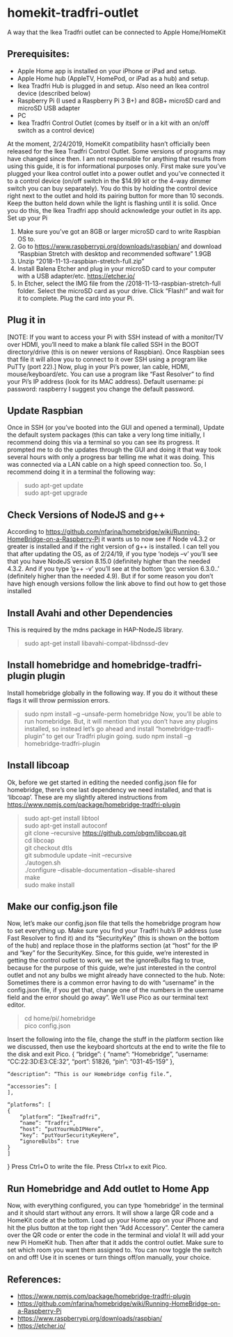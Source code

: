 # homekit-tradfri-outlet
A way that the Ikea Tradfri outlet can be connected to Apple Home/HomeKit

## Prerequisites:
* Apple Home app is installed on your iPhone or iPad and setup.
* Apple Home hub (AppleTV, HomePod, or iPad as a hub) and setup.
* Ikea Tradfri Hub is plugged in and setup. Also need an Ikea control device (described below)
* Raspberry Pi (I used a Raspberry Pi 3 B+) and 8GB+ microSD card and microSD USB adapter
* PC
* Ikea Tradfri Control Outlet (comes by itself or in a kit with an on/off switch as a control device)

At the moment, 2/24/2019, HomeKit compatibility hasn’t officially been released for the Ikea Tradfri Control Outlet. Some versions of programs may have changed since then. I am not responsible for anything that results from using this guide, it is for informational purposes only. First make sure you’ve plugged your Ikea control outlet into a power outlet and you’ve connected it to a control device (on/off switch in the $14.99 kit or the 4-way dimmer switch you can buy separately). You do this by holding the control device right next to the outlet and hold its pairing button for more than 10 seconds. Keep the button held down while the light is flashing until it is solid. Once you do this, the Ikea Tradfri app should acknowledge your outlet in its app.
Set up your Pi
1. Make sure you’ve got an 8GB or larger microSD card to write Raspbian OS to.
2. Go to https://www.raspberrypi.org/downloads/raspbian/ and download “Raspbian Stretch with desktop and recommended software” 1.9GB
3. Unzip “2018-11-13-raspbian-stretch-full.zip”
4. Install Balena Etcher and plug in your microSD card to your computer with a USB adapter/etc.  https://etcher.io/  
5. In Etcher, select the IMG file from the /2018-11-13-raspbian-stretch-full folder. Select the microSD card as your drive. Click “Flash!” and wait for it to complete. Plug the card into your Pi.

## Plug it in
[NOTE: If you want to access your Pi with SSH instead of with a monitor/TV over HDMI, you’ll need to make a blank file called SSH in the BOOT directory/drive (this is on newer versions of Raspbian). Once Raspbian sees that file it will allow you to connect to it over SSH using a program like PuTTy (port 22).] Now, plug in your Pi’s power, lan cable, HDMI, mouse/keyboard/etc. You can use a program like “Fast Resolver” to find your Pi’s IP address (look for its MAC address). Default username: pi  password: raspberry     I suggest you change the default password.

## Update Raspbian
Once in SSH (or you’ve booted into the GUI and opened a terminal), 
Update the default system packages (this can take a very long time initially, I recommend doing this via a terminal so you can see its progress. It prompted me to do the updates through the GUI and doing it that way took several hours with only a progress bar telling me what it was doing. This was connected via a LAN cable on a high speed connection too. So, I recommend doing it in a terminal the following way:
> sudo apt-get update  
> sudo apt-get upgrade  

## Check Versions of NodeJS and g++
According to https://github.com/nfarina/homebridge/wiki/Running-HomeBridge-on-a-Raspberry-Pi it wants us to now see if Node v4.3.2 or greater is installed and if the right version of g++ is installed. I can tell you that after updating the OS, as of 2/24/19, if you type ‘nodejs –v’ you’ll see that you have NodeJS version 8.15.0 (definitely higher than the needed 4.3.2. And if you type ‘g++ -v’ you’ll see at the bottom ‘gcc version 6.3.0..’  (definitely higher than the needed 4.9).  But if for some reason you don’t have high enough versions follow the link above to find out how to get those installed 

## Install Avahi and other Dependencies
This is required by the mdns package in HAP-NodeJS library.  
> sudo apt-get install libavahi-compat-libdnssd-dev  

## Install homebridge and homebridge-tradfri-plugin plugin
Install homebridge globally in the following way. If you do it without these flags it will throw permission errors.
> sudo npm install –g –unsafe-perm homebridge
Now, you’ll be able to run homebridge. But, it will mention that you don’t have any plugins installed, so instead let’s go ahead and install “homebridge-tradfi-plugin” to get our Tradfri plugin going.
> sudo npm install –g homebridge-tradfri-plugin  

## Install libcoap
Ok, before we get started in editing the needed config.json file for homebridge, there’s one last dependency we need installed, and that is ‘libcoap’. These are my slightly altered instructions from https://www.npmjs.com/package/homebridge-tradfri-plugin
> sudo apt-get install libtool  
> sudo apt-get install autoconf  
> git clone –recursive https://github.com/obgm/libcoap.git  
> cd libcoap  
> git checkout dtls  
> git submodule update –init –recursive  
> ./autogen.sh  
> ./configure –disable-documentation –disable-shared  
> make  
> sudo make install  

## Make our config.json file
Now, let’s make our config.json file that tells the homebridge program how to set everything up. Make sure you find your Tradfri hub’s IP address (use Fast Resolver to find it) and its “SecurityKey” (this is shown on the bottom of the hub) and replace those in the platforms section (at “host” for the IP and “key” for the SecurityKey. Since, for this guide, we’re interested in getting the control outlet to work, we set the ignoreBulbs flag to true, because for the purpose of this guide, we’re just interested in the control outlet and not any bulbs we might already have connected to the hub. Note: Sometimes there is a common error having to do with “username” in the config.json file, if you get that, change one of the numbers in the username field and the error should go away”.  We’ll use Pico as our terminal text editor.
> cd home/pi/.homebridge  
> pico config.json  

Insert the following into the file, change the stuff in the platform section like we discussed, then use the keyboard shortcuts at the end to write the file to the disk and exit Pico.	
{
	“bridge”: {
		“name”: “Homebridge”,
		“username: “CC:22:3D:E3:CE:32”,
		“port”: 51826,
		“pin”: “031-45-159”
	},

	“description”: “This is our Homebridge config file.”,

	“accessories”: [
	],

	“platforms”: [
	{
		“platform”: “IkeaTradfri”,
		“name”: “Tradfri”,
		“host”: “putYourHubIPHere”,
		“key”: “putYourSecurityKeyHere”,
		“ignoreBulbs”: true
	}
	]
}
Press Ctrl+O to write the file. Press Ctrl+x to exit Pico.

## Run Homebridge and Add outlet to Home App
Now, with everything configured, you can type ‘homebridge’ in the terminal and it should start without any errors. It will show a large QR code and a HomeKit code at the bottom. Load up your Home app on your iPhone and hit the plus button at the top right then “Add Accessory”. Center the camera over the QR code or enter the code in the terminal and viola! It will add your new Pi HomeKit hub. Then after that it adds the control outlet. Make sure to set which room you want them assigned to. You can now toggle the switch on and off! Use it in scenes or turn things off/on manually, your choice.

## References:
* https://www.npmjs.com/package/homebridge-tradfri-plugin
* https://github.com/nfarina/homebridge/wiki/Running-HomeBridge-on-a-Raspberry-Pi
* https://www.raspberrypi.org/downloads/raspbian/
* https://etcher.io/  
